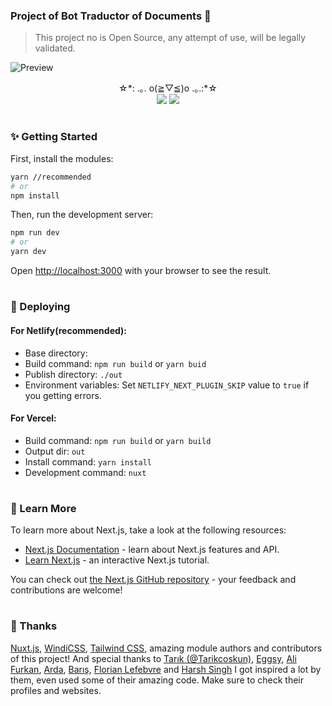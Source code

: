 ### Project of Bot Traductor of Documents 🤖
>  This project no is Open Source, any attempt of use, will be legally validated.

![Preview](https://i.imgur.com/dX5MDvB.png)

<p align="center">
  <p align="center">☆*: .｡. o(≧▽≦)o .｡.:*☆<br/>
  <img src="https://app.codacy.com/project/badge/Grade/1762453f0238457b8d8bc3be45a83143"/>
  <img src="https://api.netlify.com/api/v1/badges/43977a6e-108e-4420-aa3d-13417cf73d5f/deploy-status"/>
  </p>
</p>

#

### ✨ Getting Started

First, install the modules:
```bash
yarn //recommended
# or
npm install
```

Then, run the development server:
```bash
npm run dev
# or
yarn dev
```

Open [http://localhost:3000](http://localhost:3000) with your browser to see the result.

#

### 💞 Deploying

#### For Netlify(recommended):
- Base directory:
- Build command: ```npm run build``` or ```yarn buid```
- Publish directory: ```./out```
- Environment variables: Set ```NETLIFY_NEXT_PLUGIN_SKIP``` value to ```true``` if you getting errors.

#### For Vercel:
- Build command: ```npm run build``` or ```yarn build```
- Output dir: ```out```
- Install command: ```yarn install```
- Development command: ```nuxt```

#

### 🎄 Learn More

To learn more about Next.js, take a look at the following resources:

-  [Next.js Documentation](https://nextjs.org/docs) - learn about Next.js features and API.
-  [Learn Next.js](https://nextjs.org/learn) - an interactive Next.js tutorial.

You can check out [the Next.js GitHub repository](https://github.com/vercel/next.js/) - your feedback and contributions are welcome!

#

### 🙏 Thanks

[Nuxt.js](https://nuxtjs.org), [WindiCSS](https://github.com/windicss/windicss), [Tailwind CSS](https://github.com/tailwindcss/tailwindcss), amazing module authors and contributors of this project!
And special thanks to [Tarık (@Tarikcoskun)](https://github.com/tarikcoskun), [Eggsy](https://github.com/eggsy), [Ali Furkan](https://github.com/ali-furkan), [Arda](https://github.com/ardasoyturk), [Barış](https://github.com/barbarbar338), [Florian Lefebvre](https://github.com/florian-lefebvre) and [Harsh Singh](https://github.com/harshhhdev) I got inspired a lot by them, even used some of their amazing code. Make sure to check their profiles and websites.
